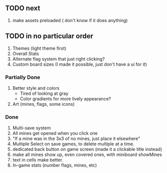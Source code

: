 ## TODO next

1. make assets preloaded ( don't know if it does anything)

## TODO in no particular order

1. Themes (light theme first)
2. Overall Stats
3. Alternate flag system that just right clicking?
4. Custom board sizes (I made it possible, just don't have a ui for it)

### Partially Done

1. Better style and colors
    - Tired of looking at gray
    - Color gradients for more lively appearance?
2. Art (mines, flags, some icons)

### Done

1. Multi-save system
2. All mines get opened when you click one
3. "If a mine was in the 3x3 of no mines, just place it elsewhere"
4. Multiple Select on save games, to delete multiple at a time.
5. dedicated back button on game screen (made it a clickable title instead)
6. make all mines show up, even covered ones, with miniboard showMines
7. text in cells make better.
8. In-game stats (number flags, mines, etc)
